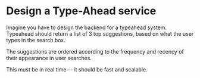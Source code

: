 # Design a Type-Ahead service

Imagine you have to design the backend for a typeahead system.
Typeahead should return a list of 3 top suggestions, based on what the
user types in the search box.

The suggestions are ordered according to the frequency and recency of
their appearance in user searches.

This must be in real time -- it should be fast and scalable.

